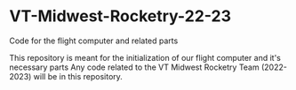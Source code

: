 # VT-Midwest-Rocketry-22-23
Code for the flight computer and related parts

This repository is meant for the initialization of our flight computer and it's necessary parts
Any code related to the VT Midwest Rocketry Team (2022-2023) will be in this repository.
